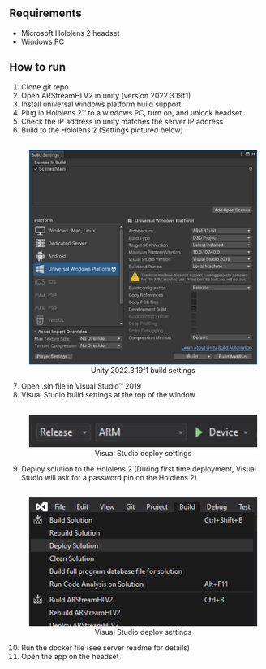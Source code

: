 ## Requirements

- Microsoft Hololens 2 headset
- Windows PC

## How to run

1. Clone git repo
2. Open ARStreamHLV2 in unity (version 2022.3.19f1)
3. Install universal windows platform build support
4. Plug in Hololens 2&TRADE; to a windows PC, turn on, and unlock headset
5. Check the IP address in unity matches the server IP address
6. Build to the Hololens 2 (Settings pictured below)
    <p align="center">
        <br>
        <img src="../ReadMe images/unity build settings for hololens.png" alt="Icon" width="450">
        <br>
        <caption>Unity 2022.3.19f1 build settings</caption>
    </p>
7. Open .sln file in Visual Studio&TRADE; 2019
8. Visual Studio build settings at the top of the window
    <p align="center">
        <br>
        <img src="../ReadMe images/visual studio solution settings.png" width="450">
        <br>
        <caption>Visual Studio deploy settings</caption>
    </p>
9. Deploy solution to the Hololens 2 (During first time deployment, Visual Studio will ask for a password pin on the Hololens 2)
    <p align="center">
        <br>
        <img src="../ReadMe images/visual studio deploy solution.png" width="450">
        <br>
        <caption>Visual Studio deploy settings</caption>
    </p>
10. Run the docker file (see server readme for details)
11. Open the app on the headset
